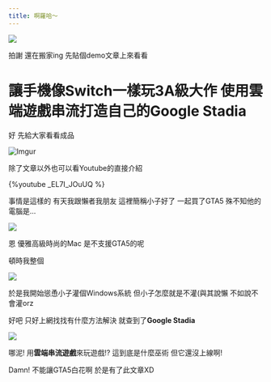 ```yaml
---
title: 啊羅哈～
---
```


![](https://i.imgur.com/fWuQvc0.png)

拍謝 還在搬家ing 先貼個demo文章上來看看

# 讓手機像Switch一樣玩3A級大作 使用雲端遊戲串流打造自己的Google Stadia

好 先給大家看看成品

![Imgur](https://i.imgur.com/8rVjlTF.gif)

除了文章以外也可以看Youtube的直接介紹

{%youtube _EL7I_JOuUQ %}

事情是這樣的 有天我跟懶者我朋友 這裡簡稱小子好了 一起買了GTA5 殊不知他的電腦是...

![](https://i.imgur.com/lYHXqvt.png)

恩 優雅高級時尚的Mac 是不支援GTA5的呢

頓時我整個

![](https://i.imgur.com/mtxnRBd.png)

於是我開始慫恿小子灌個Windows系統 但小子怎麼就是不灌(與其說懶 不如說不會灌orz

好吧 只好上網找找有什麼方法解決 就查到了**Google Stadia**

![](https://i.imgur.com/rbdckPl.png)

哪泥! 用**雲端串流遊戲**來玩遊戲!? 這到底是什麼巫術 但它還沒上線啊!

Damn! 不能讓GTA5白花啊 於是有了此文章XD

<disqus />